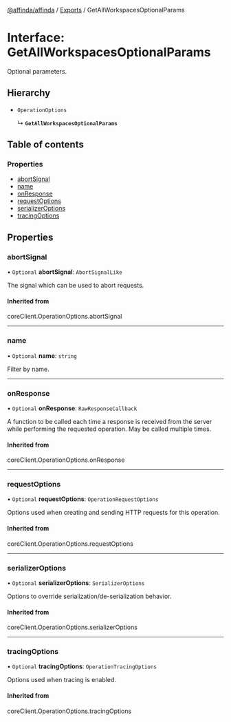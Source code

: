 [@affinda/affinda](../README.md) / [Exports](../modules.md) / GetAllWorkspacesOptionalParams

# Interface: GetAllWorkspacesOptionalParams

Optional parameters.

## Hierarchy

- `OperationOptions`

  ↳ **`GetAllWorkspacesOptionalParams`**

## Table of contents

### Properties

- [abortSignal](GetAllWorkspacesOptionalParams.md#abortsignal)
- [name](GetAllWorkspacesOptionalParams.md#name)
- [onResponse](GetAllWorkspacesOptionalParams.md#onresponse)
- [requestOptions](GetAllWorkspacesOptionalParams.md#requestoptions)
- [serializerOptions](GetAllWorkspacesOptionalParams.md#serializeroptions)
- [tracingOptions](GetAllWorkspacesOptionalParams.md#tracingoptions)

## Properties

### abortSignal

• `Optional` **abortSignal**: `AbortSignalLike`

The signal which can be used to abort requests.

#### Inherited from

coreClient.OperationOptions.abortSignal

___

### name

• `Optional` **name**: `string`

Filter by name.

___

### onResponse

• `Optional` **onResponse**: `RawResponseCallback`

A function to be called each time a response is received from the server
while performing the requested operation.
May be called multiple times.

#### Inherited from

coreClient.OperationOptions.onResponse

___

### requestOptions

• `Optional` **requestOptions**: `OperationRequestOptions`

Options used when creating and sending HTTP requests for this operation.

#### Inherited from

coreClient.OperationOptions.requestOptions

___

### serializerOptions

• `Optional` **serializerOptions**: `SerializerOptions`

Options to override serialization/de-serialization behavior.

#### Inherited from

coreClient.OperationOptions.serializerOptions

___

### tracingOptions

• `Optional` **tracingOptions**: `OperationTracingOptions`

Options used when tracing is enabled.

#### Inherited from

coreClient.OperationOptions.tracingOptions
